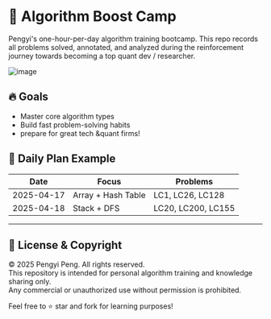 # 🧠 Algorithm Boost Camp

Pengyi's one-hour-per-day algorithm training bootcamp.
This repo records all problems solved, annotated, and analyzed during the reinforcement journey towards becoming a top quant dev / researcher.

![image](https://github.com/user-attachments/assets/92f24a2b-b35f-4c37-9b21-65de8cad4678)


## 🔥 Goals
- Master core algorithm types
- Build fast problem-solving habits
- prepare for great tech &quant firms!

## 📆 Daily Plan Example

| Date       | Focus              | Problems                       |
|------------|--------------------|--------------------------------|
| 2025-04-17 | Array + Hash Table | LC1, LC26, LC128               |
| 2025-04-18 | Stack + DFS        | LC20, LC200, LC155             |


---

## 📄 License & Copyright

© 2025 Pengyi Peng. All rights reserved.  
This repository is intended for personal algorithm training and knowledge sharing only.  
Any commercial or unauthorized use without permission is prohibited.

Feel free to ⭐ star and fork for learning purposes!
